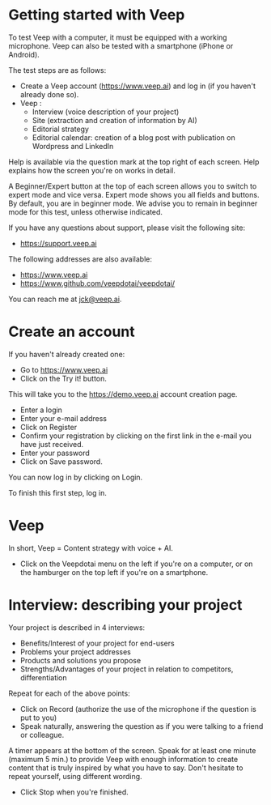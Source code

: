 # Getting started with Veep

To test Veep with a computer, it must be equipped with a working microphone. Veep can also be tested with a smartphone (iPhone or Android).

The test steps are as follows:

* Create a Veep account (https://www.veep.ai) and log in (if you haven't already done so).
* Veep :
  * Interview (voice description of your project)
  * Site (extraction and creation of information by AI)
  * Editorial strategy
  * Editorial calendar: creation of a blog post with publication on Wordpress and LinkedIn

Help is available via the question mark at the top right of each screen. Help explains how the screen you're on works in detail.

A Beginner/Expert button at the top of each screen allows you to switch to expert mode and vice versa. Expert mode shows you all fields and buttons. By default, you are in beginner mode. We advise you to remain in beginner mode for this test, unless otherwise indicated.

If you have any questions about support, please visit the following site:

* https://support.veep.ai

The following addresses are also available:

* https://www.veep.ai
* https://www.github.com/veepdotai/veepdotai/

You can reach me at jck@veep.ai.

# Create an account

If you haven't already created one:

* Go to https://www.veep.ai
* Click on the Try it! button.

This will take you to the https://demo.veep.ai account creation page.

* Enter a login
* Enter your e-mail address
* Click on Register
* Confirm your registration by clicking on the first link in the e-mail you have just received.
* Enter your password
* Click on Save password.

You can now log in by clicking on Login.

To finish this first step, log in.

# Veep

In short, Veep = Content strategy with voice + AI.

* Click on the Veepdotai menu on the left if you're on a computer, or on the hamburger on the top left if you're on a smartphone.

# Interview: describing your project

Your project is described in 4 interviews:

* Benefits/Interest of your project for end-users
* Problems your project addresses
* Products and solutions you propose
* Strengths/Advantages of your project in relation to competitors, differentiation

Repeat for each of the above points:

* Click on Record (authorize the use of the microphone if the question is put to you)
* Speak naturally, answering the question as if you were talking to a friend or colleague.

A timer appears at the bottom of the screen. Speak for at least one minute (maximum 5 min.) to provide Veep with enough information to create content that is truly inspired by what you have to say. Don't hesitate to repeat yourself, using different wording.

* Click Stop when you're finished.

